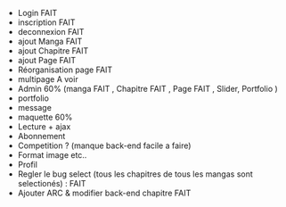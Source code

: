 - Login FAIT
- inscription FAIT
- deconnexion FAIT
- ajout Manga FAIT
- ajout Chapitre FAIT
- ajout Page    FAIT  
- Réorganisation page FAIT
- multipage A voir
- Admin 60% (manga FAIT , Chapitre FAIT , Page FAIT , Slider, Portfolio )
- portfolio
- message
- maquette 60%
- Lecture + ajax
- Abonnement
- Competition ? (manque back-end facile a faire)
- Format image etc.. 
- Profil
- Regler le bug select (tous les chapitres de tous les mangas sont selectionés) : FAIT
- Ajouter ARC & modifier back-end chapitre FAIT